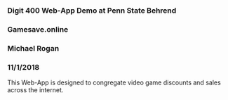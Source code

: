 ### Digit 400 Web-App Demo at Penn State Behrend

### Gamesave.online
 
### Michael Rogan
 
### 11/1/2018
 
This Web-App is designed to congregate video game discounts and sales across the internet. 
